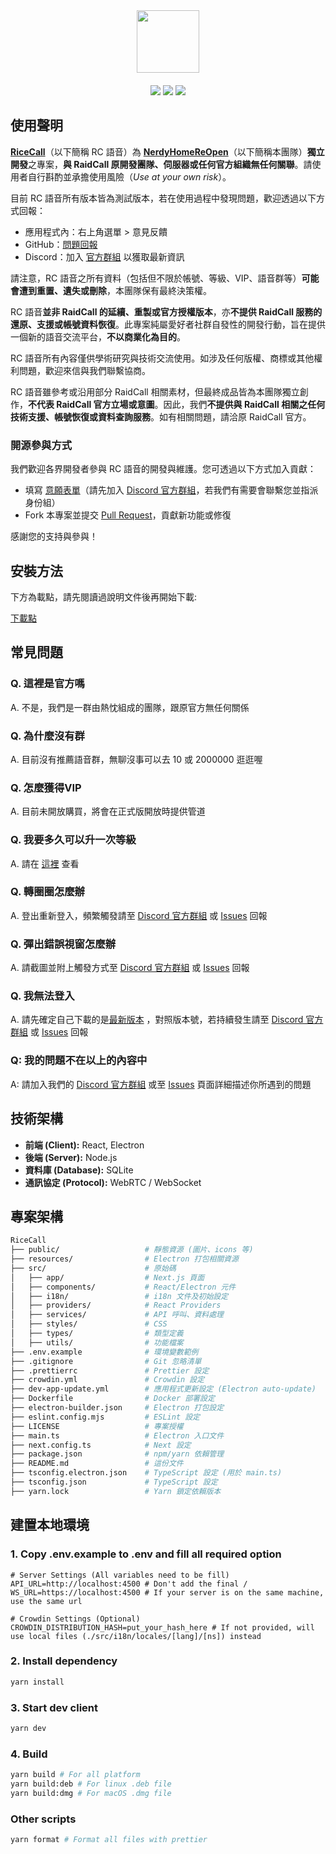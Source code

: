 <div align="center">
  <img src="https://github.com/user-attachments/assets/cd9fb652-f032-4fb7-b949-91305d37f103" height="100px" align="center">
  <div height="20px">　</div>
  <div>
    <img src="https://img.shields.io/badge/Join-Discord-blue?logo=discord&link=https%3A%2F%2Fdiscord.gg%2FadCWzv6wwS"/>
    <img src="https://img.shields.io/badge/Latest-0.2.5-green"/>
    <a title="Crowdin" target="_blank" href="https://crowdin.com"><img src="https://badges.crowdin.net/rice-call/localized.svg"></a>
  </div>
</div>

## 使用聲明

**[RiceCall](https://github.com/NerdyHomeReOpen/RiceCall)**（以下簡稱 RC 語音）為 **[NerdyHomeReOpen](https://github.com/NerdyHomeReOpen)**（以下簡稱本團隊）**獨立開發**之專案，**與 RaidCall 原開發團隊、伺服器或任何官方組織無任何關聯**。請使用者自行斟酌並承擔使用風險（_Use at your own risk_）。

目前 RC 語音所有版本皆為測試版本，若在使用過程中發現問題，歡迎透過以下方式回報：

- 應用程式內：右上角選單 > 意見反饋
- GitHub：[問題回報](https://github.com/NerdyHomeReOpen/RiceCall/issues)
- Discord：加入 [官方群組](https://discord.gg/adCWzv6wwS) 以獲取最新資訊

請注意，RC 語音之所有資料（包括但不限於帳號、等級、VIP、語音群等）**可能會遭到重置、遺失或刪除**，本團隊保有最終決策權。

RC 語音**並非 RaidCall 的延續、重製或官方授權版本**，亦**不提供 RaidCall 服務的還原、支援或帳號資料恢復**。此專案純屬愛好者社群自發性的開發行動，旨在提供一個新的語音交流平台，**不以商業化為目的**。

RC 語音所有內容僅供學術研究與技術交流使用。如涉及任何版權、商標或其他權利問題，歡迎來信與我們聯繫協商。

RC 語音雖參考或沿用部分 RaidCall 相關素材，但最終成品皆為本團隊獨立創作，**不代表 RaidCall 官方立場或意圖**。因此，我們**不提供與 RaidCall 相關之任何技術支援、帳號恢復或資料查詢服務**。如有相關問題，請洽原 RaidCall 官方。

### 開源參與方式

我們歡迎各界開發者參與 RC 語音的開發與維護。您可透過以下方式加入貢獻：

- 填寫 [意願表單](https://forms.gle/ZowwAS22dGpKkGcZ8)（請先加入 [Discord 官方群組](https://discord.gg/adCWzv6wwS)，若我們有需要會聯繫您並指派身份組）
- Fork 本專案並提交 [Pull Request](https://github.com/NerdyHomeReOpen/RiceCall/pulls)，貢獻新功能或修復

感謝您的支持與參與！

## 安裝方法

下方為載點，請先閱讀過說明文件後再開始下載:

[下載點](https://github.com/NerdyHomeReOpen/RiceCall/releases/latest)

## 常見問題

### Q. 這裡是官方嗎

A. 不是，我們是一群由熱忱組成的團隊，跟原官方無任何關係

### Q. 為什麼沒有群

A. 目前沒有推薦語音群，無聊沒事可以去 10 或 2000000 逛逛喔

### Q. 怎麼獲得VIP

A. 目前未開放購買，將會在正式版開放時提供管道

### Q. 我要多久可以升一次等級

A. 請在 [這裡](https://docs.google.com/spreadsheets/d/1cV9BghtRDgzh9QBgsSON9NoVdPoGUHsOJEJwrzxNLJk/edit?usp=sharing) 查看

### Q. 轉圈圈怎麼辦

A. 登出重新登入，頻繁觸發請至 [Discord 官方群組](https://discord.gg/adCWzv6wwS) 或 [Issues](https://github.com/NerdyHomeReOpen/RiceCall/issues) 回報

### Q. 彈出錯誤視窗怎麼辦

A. 請截圖並附上觸發方式至 [Discord 官方群組](https://discord.gg/adCWzv6wwS) 或 [Issues](https://github.com/NerdyHomeReOpen/RiceCall/issues) 回報

### Q. 我無法登入

A. 請先確定自己下載的是[最新版本](https://github.com/NerdyHomeReOpen/RiceCall/releases/latest) ，對照版本號，若持續發生請至 [Discord 官方群組](https://discord.gg/adCWzv6wwS) 或 [Issues](https://github.com/NerdyHomeReOpen/RiceCall/issues) 回報

### Q: 我的問題不在以上的內容中

A: 請加入我們的 [Discord 官方群組](https://discord.gg/adCWzv6wwS) 或至 [Issues](https://github.com/NerdyHomeReOpen/RiceCall/issues) 頁面詳細描述你所遇到的問題

## 技術架構

- **前端 (Client):** React, Electron
- **後端 (Server):** Node.js
- **資料庫 (Database):** SQLite
- **通訊協定 (Protocol):** WebRTC / WebSocket

## 專案架構

```bash
RiceCall
├── public/                   # 靜態資源 (圖片、icons 等)
├── resources/                # Electron 打包相關資源
├── src/                      # 原始碼
│   ├── app/                  # Next.js 頁面
│   ├── components/           # React/Electron 元件
│   ├── i18n/                 # i18n 文件及初始設定
│   ├── providers/            # React Providers
│   ├── services/             # API 呼叫、資料處理
│   ├── styles/               # CSS
│   ├── types/                # 類型定義
│   ├── utils/                # 功能檔案
├── .env.example              # 環境變數範例
├── .gitignore                # Git 忽略清單
├── .prettierrc               # Prettier 設定
├── crowdin.yml               # Crowdin 設定
├── dev-app-update.yml        # 應用程式更新設定 (Electron auto-update)
├── Dockerfile                # Docker 部署設定
├── electron-builder.json     # Electron 打包設定
├── eslint.config.mjs         # ESLint 設定
├── LICENSE                   # 專案授權
├── main.ts                   # Electron 入口文件
├── next.config.ts            # Next 設定
├── package.json              # npm/yarn 依賴管理
├── README.md                 # 這份文件
├── tsconfig.electron.json    # TypeScript 設定 (用於 main.ts)
├── tsconfig.json             # TypeScript 設定
├── yarn.lock                 # Yarn 鎖定依賴版本
```

## 建置本地環境

### 1. Copy .env.example to .env and fill all required option

```env
# Server Settings (All variables need to be fill)
API_URL=http://localhost:4500 # Don't add the final /
WS_URL=https://localhost:4500 # If your server is on the same machine, use the same url

# Crowdin Settings (Optional)
CROWDIN_DISTRIBUTION_HASH=put_your_hash_here # If not provided, will use local files (./src/i18n/locales/[lang]/[ns]) instead
```

### 2. Install dependency

```bash
yarn install
```

### 3. Start dev client

```bash
yarn dev
```

### 4. Build

```bash
yarn build # For all platform
yarn build:deb # For linux .deb file
yarn build:dmg # For macOS .dmg file
```

### Other scripts

```bash
yarn format # Format all files with prettier
```

